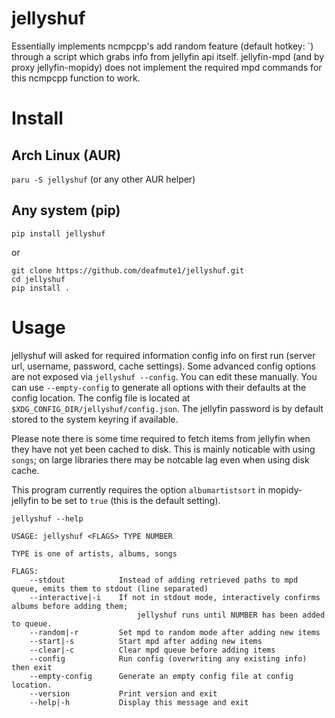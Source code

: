 # jellyshuf 
Essentially implements ncmpcpp's add random feature (default hotkey: `) through a script which grabs info from jellyfin api itself. 
jellyfin-mpd (and by proxy jellyfin-mopidy) does not implement the required mpd commands for this ncmpcpp function to work. 

# Install
## Arch Linux (AUR)
`paru -S jellyshuf` (or any other AUR helper) 

## Any system (pip)
`pip install jellyshuf` 

or

```
git clone https://github.com/deafmute1/jellyshuf.git
cd jellyshuf
pip install . 
```

# Usage
jellyshuf will asked for required information config info on first run (server url, username, password, cache settings).
Some advanced config options are not exposed via `jellyshuf --config`. You can edit these manually. You can use `--empty-config` to generate all options with their defaults at the config location.
The config file is located at  `$XDG_CONFIG_DIR/jellyshuf/config.json`. 
The jellyfin password is by default stored to the system keyring if available.

Please note there is some time required to fetch items from jellyfin when they have not yet been cached to disk. This is mainly noticable with using `songs`; on large libraries there may be notcable lag even when using disk cache.

This program currently requires the option `albumartistsort` in mopidy-jellyfin to be set to `true` (this is the default setting).

`jellyshuf --help` 
```
USAGE: jellyshuf <FLAGS> TYPE NUMBER
    
TYPE is one of artists, albums, songs 
    
FLAGS: 
    --stdout            Instead of adding retrieved paths to mpd queue, emits them to stdout (line separated)
    --interactive|-i    If not in stdout mode, interactively confirms albums before adding them;
                            jellyshuf runs until NUMBER has been added to queue.
    --random|-r         Set mpd to random mode after adding new items
    --start|-s          Start mpd after adding new items
    --clear|-c          Clear mpd queue before adding items
    --config            Run config (overwriting any existing info) then exit
    --empty-config      Generate an empty config file at config location.
    --version           Print version and exit
    --help|-h           Display this message and exit
```
